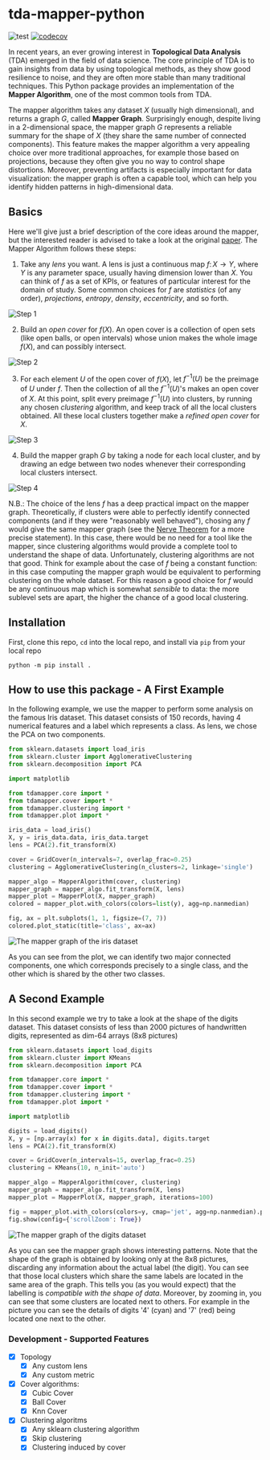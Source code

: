 # tda-mapper-python 

![test](https://github.com/lucasimi/tda-mapper-python/actions/workflows/test.yml/badge.svg) [![codecov](https://codecov.io/github/lucasimi/tda-mapper-python/graph/badge.svg?token=FWSD8JUG6R)](https://codecov.io/github/lucasimi/tda-mapper-python)

In recent years, an ever growing interest in **Topological Data Analysis** (TDA) emerged in the field of data science. The core principle of TDA is to gain insights from data by using topological methods, as they show good resilience to noise, and they are often more stable than many traditional techniques. This Python package provides an implementation of the **Mapper Algorithm**, one of the most common tools from TDA. 

The mapper algorithm takes any dataset $X$ (usually high dimensional), and returns a graph $G$, called **Mapper Graph**. Surprisingly enough, despite living in a 2-dimensional space, the mapper graph $G$ represents a reliable summary for the shape of $X$ (they share the same number of connected components). This feature makes the mapper algorithm a very appealing choice over more traditional approaches, for example those based on projections, because they often give you no way to control shape distortions. Moreover, preventing artifacts is especially important for data visualization: the mapper graph is often a capable tool, which can help you identify hidden patterns in high-dimensional data.

## Basics

Here we'll give just a brief description of the core ideas around the mapper, but the interested reader is advised to take a look at the original [paper](https://research.math.osu.edu/tgda/mapperPBG.pdf). The Mapper Algorithm follows these steps:

1. Take any *lens* you want. A lens is just a continuous map $f \colon X \to Y$, where $Y$ is any parameter space, usually having dimension lower than $X$. You can think of $f$ as a set of KPIs, or features of particular interest for the domain of study. Some common choices for $f$ are *statistics* (of any order), *projections*, *entropy*, *density*, *eccentricity*, and so forth.

![Step 1](https://raw.githubusercontent.com/lucasimi/tda-mapper-python/main/resources/mapper_1.png)

2. Build an *open cover* for $f(X)$. An open cover is a collection of open sets (like open balls, or open intervals) whose union makes the whole image $f(X)$, and can possibly intersect.

![Step 2](https://raw.githubusercontent.com/lucasimi/tda-mapper-python/main/resources/mapper_2.png)

3. For each element $U$ of the open cover of $f(X)$, let $f^{-1}(U)$ be the preimage of $U$ under $f$. Then the collection of all the $f^{-1}(U)$'s makes an open cover of $X$. At this point, split every preimage $f^{-1}(U)$ into clusters, by running any chosen *clustering* algorithm, and keep track of all the local clusters obtained. All these local clusters together make a *refined open cover* for $X$.

![Step 3](https://raw.githubusercontent.com/lucasimi/tda-mapper-python/main/resources/mapper_3.png)

4. Build the mapper graph $G$ by taking a node for each local cluster, and by drawing an edge between two nodes whenever their corresponding local clusters intersect.

![Step 4](https://raw.githubusercontent.com/lucasimi/tda-mapper-python/main/resources/mapper_4.png)

N.B.: The choice of the lens $f$ has a deep practical impact on the mapper graph. Theoretically, if clusters were able to perfectly identify connected components (and if they were "reasonably well behaved"), chosing any $f$ would give the same mapper graph (see the [Nerve Theorem](https://en.wikipedia.org/wiki/Nerve_complex#Nerve_theorems) for a more precise statement). In this case, there would be no need for a tool like the mapper, since clustering algorithms would provide a complete tool to understand the shape of data. Unfortunately, clustering algorithms are not that good. Think for example about the case of $f$ being a constant function: in this case computing the mapper graph would be equivalent to performing clustering on the whole dataset. For this reason a good choice for $f$ would be any continuous map which is somewhat *sensible* to data: the more sublevel sets are apart, the higher the chance of a good local clustering.

## Installation

First, clone this repo, `cd` into the local repo, and install via `pip` from your local repo
```
python -m pip install .
```

## How to use this package - A First Example

In the following example, we use the mapper to perform some analysis on the famous Iris dataset. This dataset consists of 150 records, having 4 numerical features and a label which represents a class. As lens, we chose the PCA on two components. 

```python
from sklearn.datasets import load_iris
from sklearn.cluster import AgglomerativeClustering
from sklearn.decomposition import PCA

import matplotlib

from tdamapper.core import *
from tdamapper.cover import *
from tdamapper.clustering import *
from tdamapper.plot import *

iris_data = load_iris()
X, y = iris_data.data, iris_data.target
lens = PCA(2).fit_transform(X)

cover = GridCover(n_intervals=7, overlap_frac=0.25)
clustering = AgglomerativeClustering(n_clusters=2, linkage='single')

mapper_algo = MapperAlgorithm(cover, clustering)
mapper_graph = mapper_algo.fit_transform(X, lens)
mapper_plot = MapperPlot(X, mapper_graph)
colored = mapper_plot.with_colors(colors=list(y), agg=np.nanmedian)

fig, ax = plt.subplots(1, 1, figsize=(7, 7))
colored.plot_static(title='class', ax=ax)
```

![The mapper graph of the iris dataset](https://raw.githubusercontent.com/lucasimi/tda-mapper-python/main/resources/iris.png)

As you can see from the plot, we can identify two major connected components, one which corresponds precisely to a single class, and the other which is shared by the other two classes.

## A Second Example

In this second example we try to take a look at the shape of the digits dataset. This dataset consists of less than 2000 pictures of handwritten digits, represented as dim-64 arrays (8x8 pictures)

```python
from sklearn.datasets import load_digits
from sklearn.cluster import KMeans
from sklearn.decomposition import PCA

from tdamapper.core import *
from tdamapper.cover import *
from tdamapper.clustering import *
from tdamapper.plot import *

import matplotlib

digits = load_digits()
X, y = [np.array(x) for x in digits.data], digits.target
lens = PCA(2).fit_transform(X)

cover = GridCover(n_intervals=15, overlap_frac=0.25)
clustering = KMeans(10, n_init='auto')

mapper_algo = MapperAlgorithm(cover, clustering)
mapper_graph = mapper_algo.fit_transform(X, lens)
mapper_plot = MapperPlot(X, mapper_graph, iterations=100)

fig = mapper_plot.with_colors(colors=y, cmap='jet', agg=np.nanmedian).plot_interactive_2d(title='digit', width=512, height=512)
fig.show(config={'scrollZoom': True})
```

![The mapper graph of the digits dataset](https://raw.githubusercontent.com/lucasimi/tda-mapper-python/main/resources/digits.png)

As you can see the mapper graph shows interesting patterns. Note that the shape of the graph is obtained by looking only at the 8x8 pictures, discarding any information about the actual label (the digit). You can see that those local clusters which share the same labels are located in the same area of the graph. This tells you (as you would expect) that the labelling is *compatible with the shape of data*.
Moreover, by zooming in, you can see that some clusters are located next to others. For example in the picture you can see the details of digits '4' (cyan) and '7' (red) being located one next to the other.

### Development - Supported Features

- [x] Topology
    - [x] Any custom lens
    - [x] Any custom metric
- [x] Cover algorithms:
    - [x] Cubic Cover
    - [x] Ball Cover
    - [x] Knn Cover
- [x] Clustering algoritms
    - [x] Any sklearn clustering algorithm
    - [x] Skip clustering
    - [x] Clustering induced by cover
